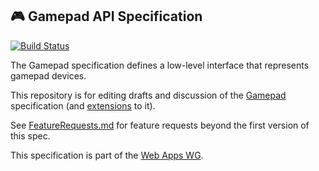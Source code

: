 ## 🎮 Gamepad API Specification
[![Build Status](https://travis-ci.com/w3c/gamepad.svg?branch=gh-pages)](https://travis-ci.com/w3c/gamepad)

The Gamepad specification defines a low-level interface that represents gamepad devices.

This repository is for editing drafts and discussion of the [Gamepad](https://w3c.github.io/gamepad/) specification
(and [extensions](https://w3c.github.io/gamepad/extensions.html) to it).

See [FeatureRequests.md](FeatureRequests.md) for feature requests beyond the first version of this spec. 

This specification is part of the [Web Apps WG](https://github.com/w3c/webappswg).
